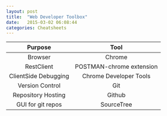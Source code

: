 ```yaml
---
layout: post
title:  "Web Developer Toolbox"
date:   2015-03-02 06:08:44
categories: Cheatsheets
---
```


|Purpose|Tool|
|:-----:|:---:|
|Browser|Chrome|
|RestClient|POSTMAN-chrome extension|
|ClientSide Debugging|Chrome Developer Tools|
|Version Control| Git|
|Repository Hosting| Github|
|GUI for git repos | SourceTree|
